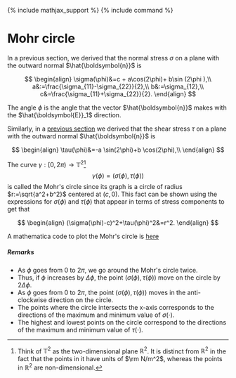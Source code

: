 {% include mathjax_support %}
{% include command %}


# Mohr circle

<!-- In a [previous section](./Stress4.md) we derived that the normal stress $\sigma$ on a plane with the outward normal $\hat{\boldsymbol{n}}$ is -->

In a previous section,  we derived that the normal stress $\sigma$ on a plane with the outward normal $\hat{\boldsymbol{n}}$ is



$$
\begin{align}
\sigma(\phi)&=c
+
a\cos(2\phi)+
b\sin (2\phi ),\\
a&:=\frac{\sigma_{11}-\sigma_{22}}{2},\\
b&:=\sigma_{12},\\
c&=\frac{\sigma_{11}+\sigma_{22}}{2}.
\end{align}
$$

The angle $\phi$ is the angle that the vector $\hat{\boldsymbol{n}}$ makes with the $\hat{\boldsymbol{E}}_1$ direction.

Similarly, in a [previous section](./Stress5.md) we derived that the shear stress $\tau$ on a plane with the outward normal $\hat{\boldsymbol{n}}$ is

$$
\begin{align}
    \tau(\phi)&=-a \sin(2\phi)+b \cos(2\phi),\\
\end{align}
$$

The curve $\gamma: [0,2\pi)\to \mathbb{T}^2$[^1]
$$
\gamma(\phi)=(\sigma(\phi),\tau(\phi))
$$
is called the Mohr's circle since its graph is a circle of radius $r:=\sqrt{a^2+b^2}$ centered at $(c,0)$. This fact can be shown using the expressions for $\sigma(\phi)$ and $\tau(\phi)$ that appear in  terms of stress components to get that

$$
\begin{align}
(\sigma(\phi)-c)^2+\tau(\phi)^2&=r^2.
\end{align}
$$

A mathematica code to plot the Mohr's circle is [here](./WFiles/MohrCircle.nb)


[^1]: Think of $\mathbb{T}^2$ as the two-dimensional plane $\mathbb{R}^2$. It is distinct from $\mathbb{R}^2$ in the fact that the points in it have units of $\rm N/m^2$, whereas the  points in $\mathbb{R}^2$ are non-dimensional.


##### Remarks

* As $\phi$ goes from $0$ to $2\pi$, we go around the Mohr's circle twice. 
* Thus, if $\phi$ increases by $\Delta \phi$, the point $(\sigma(\phi),\tau(\phi))$ move on the circle by $2\Delta \phi$.
* As $\phi$ goes from $0$ to $2\pi$, the point $(\sigma(\phi),\tau(\phi))$ moves in the anti-clockwise direction on the circle. 
*  The points where the circle intersects the x-axis corresponds to the directions of the maximum and minimum value of   $\sigma(\cdot)$.
* The highest and lowest points on the circle correspond to the directions of the maximum and minimum value of $\tau(\cdot)$.